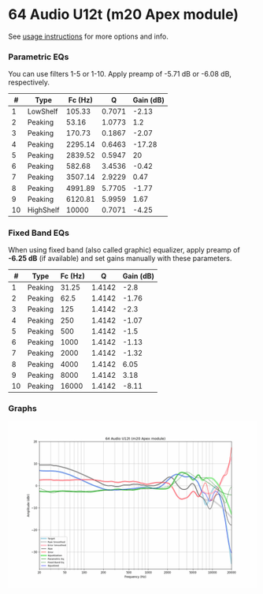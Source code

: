 # 64 Audio U12t (m20 Apex module)
See [usage instructions](https://github.com/jaakkopasanen/AutoEq#usage) for more options and info.

### Parametric EQs
You can use filters 1-5 or 1-10. Apply preamp of -5.71 dB or -6.08 dB, respectively.

|   # | Type      |   Fc (Hz) |      Q |   Gain (dB) |
|-----|-----------|-----------|--------|-------------|
|   1 | LowShelf  |    105.33 | 0.7071 |       -2.13 |
|   2 | Peaking   |     53.16 | 1.0773 |        1.2  |
|   3 | Peaking   |    170.73 | 0.1867 |       -2.07 |
|   4 | Peaking   |   2295.14 | 0.6463 |      -17.28 |
|   5 | Peaking   |   2839.52 | 0.5947 |       20    |
|   6 | Peaking   |    582.68 | 3.4536 |       -0.42 |
|   7 | Peaking   |   3507.14 | 2.9229 |        0.47 |
|   8 | Peaking   |   4991.89 | 5.7705 |       -1.77 |
|   9 | Peaking   |   6120.81 | 5.9959 |        1.67 |
|  10 | HighShelf |  10000    | 0.7071 |       -4.25 |

### Fixed Band EQs
When using fixed band (also called graphic) equalizer, apply preamp of **-6.25 dB** (if available) and set gains manually with these parameters.

|   # | Type    |   Fc (Hz) |      Q |   Gain (dB) |
|-----|---------|-----------|--------|-------------|
|   1 | Peaking |     31.25 | 1.4142 |       -2.8  |
|   2 | Peaking |     62.5  | 1.4142 |       -1.76 |
|   3 | Peaking |    125    | 1.4142 |       -2.3  |
|   4 | Peaking |    250    | 1.4142 |       -1.07 |
|   5 | Peaking |    500    | 1.4142 |       -1.5  |
|   6 | Peaking |   1000    | 1.4142 |       -1.13 |
|   7 | Peaking |   2000    | 1.4142 |       -1.32 |
|   8 | Peaking |   4000    | 1.4142 |        6.05 |
|   9 | Peaking |   8000    | 1.4142 |        3.18 |
|  10 | Peaking |  16000    | 1.4142 |       -8.11 |

### Graphs
![](./64%20Audio%20U12t%20(m20%20Apex%20module).png)
